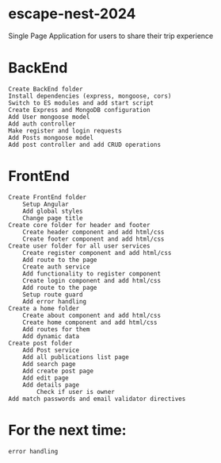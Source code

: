 # escape-nest-2024
 Single Page Application for users to share their trip experience

# BackEnd
    Create BackEnd folder
    Install dependencies (express, mongoose, cors)
    Switch to ES modules and add start script
    Create Express and MongoDB configuration
    Add User mongoose model
    Add auth controller
    Make register and login requests
    Add Posts mongoose model
    Add post controller and add CRUD operations

# FrontEnd
    Create FrontEnd folder 
        Setup Angular
        Add global styles
        Change page title
    Create core folder for header and footer
        Create header component and add html/css
        Create footer component and add html/css
    Create user folder for all user services
        Create register component and add html/css
        Add route to the page
        Create auth service
        Add functionality to register component
        Create login component and add html/css
        Add route to the page
        Setup route guard
        Add error handling
    Create a home folder
        Create about component and add html/css
        Create home component and add html/css
        Add routes for them
        Add dynamic data
    Create post folder
        Add Post service
        Add all publications list page
        Add search page
        Add create post page
        Add edit page
        Add details page
            Check if user is owner
    Add match passwords and email validator directives

# For the next time:
    error handling
